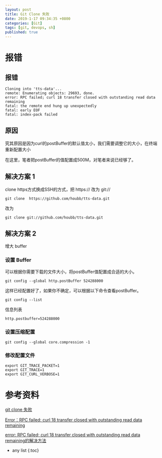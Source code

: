 ```yaml
---
layout: post
title: Git Clone 失败
date: 2019-1-17 09:34:35 +0800
categories: [Git]
tags: [git, devops, sh]
published: true
---
```


# 报错

## 报错

```
Cloning into 'tts-data'...
remote: Enumerating objects: 29693, done.
error: RPC failed; curl 18 transfer closed with outstanding read data remaining
fatal: the remote end hung up unexpectedly
fatal: early EOF
fatal: index-pack failed
```

## 原因

究其原因是因为curl的postBuffer的默认值太小，我们需要调整它的大小，在终端重新配置大小

在这里，笔者把postBuffer的值配置成500M，对笔者来说已经够了。


## 解决方案 1

clone https方式换成SSH的方式，把 https:// 改为 git://

```
git clone  https://github.com/houbb/tts-data.git
```

改为

```
git clone git://github.com/houbb/tts-data.git
```

## 解决方案 2

增大 buffer

### 设置 Buffer

可以根据你需要下载的文件大小，将postBuffer值配置成合适的大小。

```
git config --global http.postBuffer 524288000
```

这样已经配置好了，如果你不确定，可以根据以下命令查看postBuffer。

```
git config --list
```

信息列表

```
http.postbuffer=524288000
```

### 设置压缩配置

```
git config --global core.compression -1 
```

### 修改配置文件

```
export GIT_TRACE_PACKET=1
export GIT_TRACE=1
export GIT_CURL_VERBOSE=1
```

# 参考资料

[git clone 失败](https://blog.csdn.net/dzhongjie/article/details/81152983)

[Error：RPC failed; curl 18 transfer closed with outstanding read data remaining](https://blog.csdn.net/wangxiandou/article/details/91344763)

[error: RPC failed; curl 18 transfer closed with outstanding read data remaining的解决方法](https://blog.csdn.net/ainizaitianyahai/article/details/104487403/)

* any list
{:toc}

